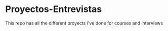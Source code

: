 # Proyectos-Entrevistas
This repo has all the different proyects i've done for courses and interviews
